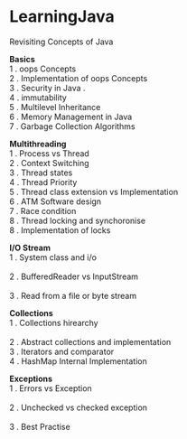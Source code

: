 # LearningJava
Revisiting Concepts of Java

<b>Basics</b> <br/>
1 . oops Concepts <br/> 
2 . Implementation of oops Concepts <br/> 
3 . Security in Java . <br/> 
4 . immutability <br/> 
5 . Multilevel Inheritance <br/> 
6 . Memory Management in Java <br/> 
7 . Garbage Collection Algorithms <br/> 


<b> Multithreading </b> <br/> 
1 . Process vs Thread <br/> 
2 . Context Switching <br/> 
3 . Thread states <br/> 
4 . Thread Priority <br/> 
5 . Thread class extension vs Implementation <br/> 
6 . ATM Software design <br/> 
7 . Race condition <br/> 
8 . Thread locking and synchoronise <br/> 
8 . Implementation of locks <br/>  


<b> I/O Stream </b> <br/> 
1 . System class and i/o <br/>  
2 . BufferedReader vs InputStream <br/>  
3 . Read from a file or byte stream <br/> 

<b> Collections </b> <br/> 
1 . Collections hirearchy <br/>  
2 . Abstract collections and implementation <br/> 
3 . Iterators and comparator <br/> 
4 . HashMap Internal Implementation <br/> 

<b> Exceptions </b> <br/> 
1 . Errors vs Exception <br/>  
2 . Unchecked vs checked exception <br/>  
3 . Best Practise <br/> 

